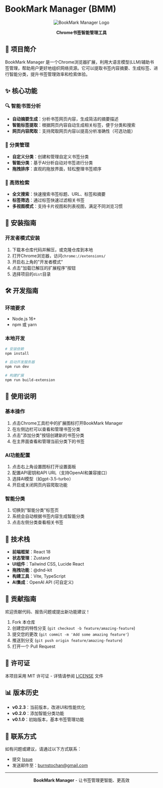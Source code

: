 # BookMark Manager (BMM)

<div align="center">

![BookMark Manager Logo](./public/icons/icon128.png)

**Chrome书签智能管理工具**

</div>

## 📖 项目简介

BookMark Manager 是一个Chrome浏览器扩展，利用大语言模型(LLM)辅助书签管理，帮助用户更好地组织网络资源。它可以提取书签内容摘要、生成标签、进行智能分类，提升书签管理效率和检索体验。

## ✨ 核心功能

### 🔍 智能书签分析
- **自动摘要生成**：分析书签网页内容，生成简洁的摘要描述
- **智能标签提取**：根据网页内容自动生成相关标签，便于分类和搜索
- **网页内容爬取**：支持爬取网页内容以提高分析准确性（可选功能）

### 📂 分类管理
- **自定义分类**：创建和管理自定义书签分类
- **智能分类**：基于AI分析自动对书签进行分类
- **拖拽排序**：直观的拖放界面，轻松整理书签顺序

### 🔎 高效检索
- **全文搜索**：快速搜索书签标题、URL、标签和摘要
- **标签筛选**：通过标签快速过滤相关书签
- **多视图模式**：支持卡片视图和列表视图，满足不同浏览习惯

## 🚀 安装指南

### 开发者模式安装
1. 下载本仓库代码并解压，或克隆仓库到本地
2. 打开Chrome浏览器，访问`chrome://extensions/`
3. 开启右上角的"开发者模式"
4. 点击"加载已解压的扩展程序"按钮
5. 选择项目的`dist`目录

## 🛠️ 开发指南

### 环境要求
- Node.js 16+
- npm 或 yarn

### 本地开发
```bash
# 安装依赖
npm install

# 启动开发服务器
npm run dev

# 构建扩展
npm run build-extension
```

## 📝 使用说明

### 基本操作
1. 点击Chrome工具栏中的扩展图标打开BookMark Manager
2. 在左侧边栏可以查看和管理书签分类
3. 点击"添加分类"按钮创建新的书签分类
4. 在主界面查看和管理当前分类下的书签

### AI功能配置
1. 点击右上角设置图标打开设置面板
2. 配置API密钥和API URL（支持OpenAI和兼容接口）
3. 选择AI模型（如gpt-3.5-turbo）
4. 开启或关闭网页内容爬取功能

### 智能分类
1. 切换到"智能分类"标签页
2. 系统会自动根据书签内容生成智能分类
3. 点击左侧分类查看相关书签

## 🔧 技术栈

- **前端框架**：React 18
- **状态管理**：Zustand
- **UI组件**：Tailwind CSS, Lucide React
- **拖拽功能**：@dnd-kit
- **构建工具**：Vite, TypeScript
- **AI集成**：OpenAI API (可自定义)

## 🤝 贡献指南

欢迎贡献代码、报告问题或提出新功能建议！

1. Fork 本仓库
2. 创建您的特性分支 (`git checkout -b feature/amazing-feature`)
3. 提交您的更改 (`git commit -m 'Add some amazing feature'`)
4. 推送到分支 (`git push origin feature/amazing-feature`)
5. 打开一个 Pull Request

## 📄 许可证

本项目采用 MIT 许可证 - 详情请参阅 [LICENSE](LICENSE) 文件

## 📊 版本历史

- **v0.2.3**：当前版本，改进UI和性能优化
- **v0.2.0**：添加智能分类功能
- **v0.1.0**：初始版本，基本书签管理功能

## 📱 联系方式

如有问题或建议，请通过以下方式联系：

- 提交 [Issue](https://github.com/yourusername/bookmark-manager/issues)
- 发送邮件至：[burnstochan@gmail.com](mailto:burnstochan@gmail.com)

---

<div align="center">

**BookMark Manager** - 让书签管理更智能、更高效

</div>